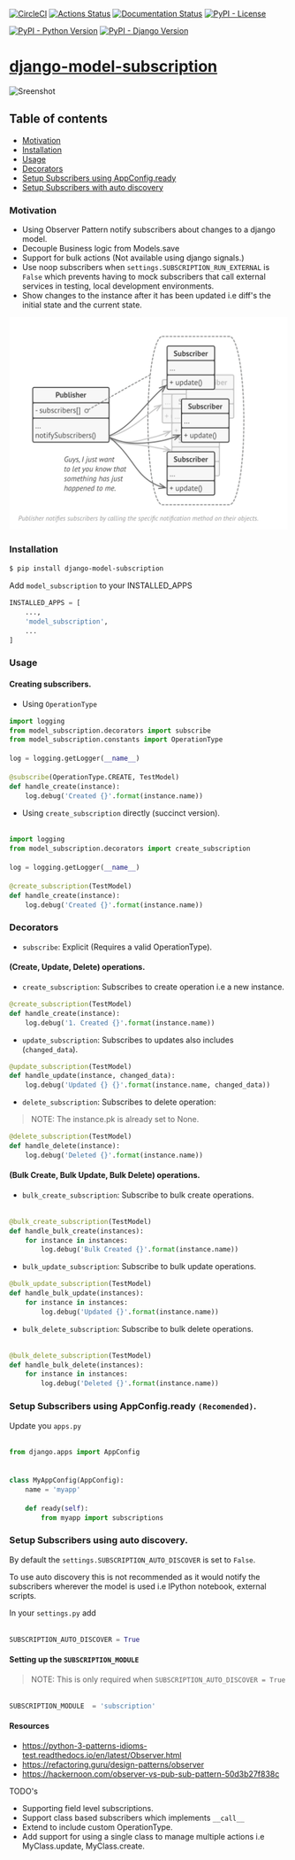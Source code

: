 [![CircleCI](https://circleci.com/gh/tj-django/django-model-subscription.svg?style=shield)](https://circleci.com/gh/tj-django/django-model-subscription)
[![Actions Status](https://github.com/jackton1/django-model-subscription/workflows/django%20model%20subscription%20test./badge.svg)](https://github.com/jackton1/django-model-subscription/actions?query=workflow%3A"django+model+subscription+test.")
[![Documentation Status](https://readthedocs.org/projects/django-model-subscription/badge/?version=latest)](https://django-model-subscription.readthedocs.io/en/latest/?badge=latest)
[![PyPI - License](https://img.shields.io/pypi/l/django-model-subscription.svg)](https://github.com/jackton1/django-model-subscription/blob/master/LICENSE)

[![PyPI - Python Version](https://img.shields.io/pypi/pyversions/django-model-subscription.svg)](https://pypi.org/project/django-model-subscription)
[![PyPI - Django Version](https://img.shields.io/pypi/djversions/django-model-subscription.svg)](https://docs.djangoproject.com/en/2.2/releases/)

# [django-model-subscription](https://django-model-subscription.readthedocs.io/en/latest/installation.html)

![Sreenshot](https://media.giphy.com/media/IgvrR33L6S7nFgH1by/giphy.gif)


## Table of contents
* [Motivation](#Motivation)
* [Installation](#Installation)
* [Usage](#Usage)
* [Decorators](#Decorators)
* [Setup Subscribers using AppConfig.ready](#setup-subscribers-using-appconfigready-recomended)
* [Setup Subscribers with auto discovery](#setup-subscribers-using-auto-discovery)


### Motivation

- Using Observer Pattern notify subscribers about changes to a django model.
- Decouple Business logic from Models.save
- Support for bulk actions (Not available using django signals.)
- Use noop subscribers when `settings.SUBSCRIPTION_RUN_EXTERNAL` is `False` 
  which prevents having to mock subscribers that call external services in testing, local development 
  environments.
- Show changes to the instance after it has been updated i.e diff's the initial state and the 
current state.

![Screenshot](Subscriber.png)


### Installation

```bash
$ pip install django-model-subscription
```

Add `model_subscription` to your INSTALLED_APPS

```python
INSTALLED_APPS = [
    ...,
    'model_subscription',
    ...
]
```




### Usage

#### Creating subscribers.

- Using `OperationType`

```python
import logging
from model_subscription.decorators import subscribe
from model_subscription.constants import OperationType

log = logging.getLogger(__name__)

@subscribe(OperationType.CREATE, TestModel)
def handle_create(instance):
    log.debug('Created {}'.format(instance.name))


```

- Using `create_subscription` directly (succinct version).

```python

import logging
from model_subscription.decorators import create_subscription

log = logging.getLogger(__name__)

@create_subscription(TestModel)
def handle_create(instance):
    log.debug('Created {}'.format(instance.name))


```


### Decorators

* `subscribe`: Explicit (Requires a valid OperationType).


#### (Create, Update, Delete) operations. 

* `create_subscription`: Subscribes to create operation i.e a new instance.

```python
@create_subscription(TestModel)
def handle_create(instance):
    log.debug('1. Created {}'.format(instance.name))
```

* `update_subscription`: Subscribes to updates also includes (`changed_data`).
```python
@update_subscription(TestModel)
def handle_update(instance, changed_data):
    log.debug('Updated {} {}'.format(instance.name, changed_data))
```


* `delete_subscription`: Subscribes to delete operation: 

> NOTE: The instance.pk is already set to None.

```python
@delete_subscription(TestModel)
def handle_delete(instance):
    log.debug('Deleted {}'.format(instance.name))
```

#### (Bulk Create, Bulk Update, Bulk Delete) operations. 

* `bulk_create_subscription`: Subscribe to bulk create operations.

```python

@bulk_create_subscription(TestModel)
def handle_bulk_create(instances):
    for instance in instances:
        log.debug('Bulk Created {}'.format(instance.name))

```


* `bulk_update_subscription`: Subscribe to bulk update operations.

```python
@bulk_update_subscription(TestModel)
def handle_bulk_update(instances):
    for instance in instances:
        log.debug('Updated {}'.format(instance.name))
```


* `bulk_delete_subscription`: Subscribe to bulk delete operations.

```python

@bulk_delete_subscription(TestModel)
def handle_bulk_delete(instances):
    for instance in instances:
        log.debug('Deleted {}'.format(instance.name))

```


### Setup Subscribers using AppConfig.ready `(Recomended)`. 


Update you `apps.py`


```python

from django.apps import AppConfig


class MyAppConfig(AppConfig):
    name = 'myapp'

    def ready(self):
        from myapp import subscriptions

```



### Setup Subscribers using auto discovery.

By default the `settings.SUBSCRIPTION_AUTO_DISCOVER` is set to `False`.

To use auto discovery this is not recommended as it would notify the subscribers 
wherever the model is used i.e IPython notebook, external scripts.

In your `settings.py` add

```python

SUBSCRIPTION_AUTO_DISCOVER = True

```

#### Setting up the `SUBSCRIPTION_MODULE`

> NOTE: This is only required when ``SUBSCRIPTION_AUTO_DISCOVER = True``

```python

SUBSCRIPTION_MODULE  = 'subscription' 

```

#### Resources
- https://python-3-patterns-idioms-test.readthedocs.io/en/latest/Observer.html
- https://refactoring.guru/design-patterns/observer
- https://hackernoon.com/observer-vs-pub-sub-pattern-50d3b27f838c

TODO's
- Supporting field level subscriptions.
- Support class based subscribers which implements `__call__`
- Extend to include custom OperationType.
- Add support for using a single class to manage multiple actions i.e MyClass.update, MyClass.create.
